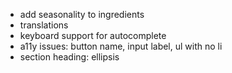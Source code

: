 - add seasonality to ingredients
- translations
- keyboard support for autocomplete
- a11y issues: button name, input label, ul with no li
- section heading: ellipsis